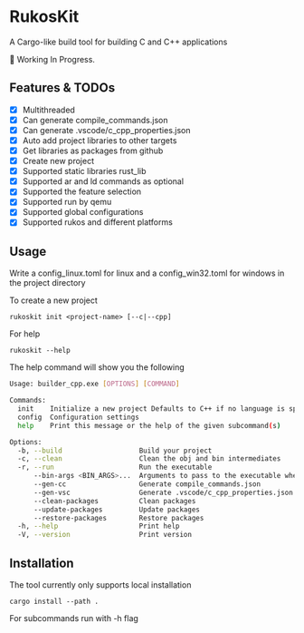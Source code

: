 # RukosKit

A Cargo-like build tool for building C and C++ applications

🚧 Working In Progress. 

## Features & TODOs

* [x] Multithreaded
* [x] Can generate compile_commands.json
* [x] Can generate .vscode/c_cpp_properties.json
* [x] Auto add project libraries to other targets
* [x] Get libraries as packages from github
* [x] Create new project
* [x] Supported static libraries rust_lib
* [x] Supported ar and ld commands as optional
* [x] Supported the feature selection
* [x] Supported run by qemu
* [x] Supported global configurations
* [x] Supported rukos and different platforms

## Usage

Write a config_linux.toml for linux and a config_win32.toml for windows in the project directory

To create a new project 
```console
rukoskit init <project-name> [--c|--cpp]
```

For help
```console
rukoskit --help
```

The help command will show you the following
```sh
Usage: builder_cpp.exe [OPTIONS] [COMMAND]

Commands:
  init    Initialize a new project Defaults to C++ if no language is specified
  config  Configuration settings
  help    Print this message or the help of the given subcommand(s)

Options:
  -b, --build                   Build your project
  -c, --clean                   Clean the obj and bin intermediates
  -r, --run                     Run the executable
      --bin-args <BIN_ARGS>...  Arguments to pass to the executable when running
      --gen-cc                  Generate compile_commands.json
      --gen-vsc                 Generate .vscode/c_cpp_properties.json
      --clean-packages          Clean packages
      --update-packages         Update packages
      --restore-packages        Restore packages
  -h, --help                    Print help
  -V, --version                 Print version
```

## Installation

The tool currently only supports local installation
```console
cargo install --path .
```
For subcommands run with -h flag